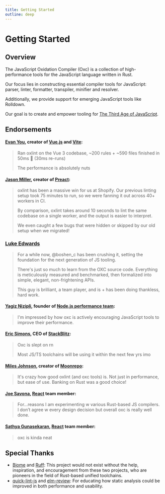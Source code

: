 ```yaml
---
title: Getting Started
outline: deep
---
```


# Getting Started

## Overview

The JavaScript Oxidation Compiler (Oxc) is a collection of high-performance tools for the JavaScript language written in Rust.

Our focus lies in constructing essential compiler tools for JavaScript: parser, linter, formatter, transpiler, minifier and resolver.

Additionally, we provide support for emerging JavaScript tools like Rolldown.

Our goal is to create and empower tooling for [The Third Age of JavaScript](https://www.swyx.io/js-third-age).

## Endorsements

#### [Evan You](https://x.com/youyuxi/status/1734439543280128030), creator of [Vue.js](https://vuejs.org) and [Vite](https://vitejs.dev):

> Ran oxlint on the Vue 3 codebase, ~200 rules + ~590 files finished in 50ms 🤯 (30ms re-runs)
>
> The performance is absolutely nuts

#### [Jason Miller](https://github.com/developit), creator of [Preact](https://preactjs.com):

> oxlint has been a massive win for us at Shopify. Our previous linting setup took 75 minutes to run, so we were fanning it out across 40+ workers in CI.
>
> By comparison, oxlint takes around 10 seconds to lint the same codebase on a single worker, and the output is easier to interpret.
>
> We even caught a few bugs that were hidden or skipped by our old setup when we migrated!

### [Luke Edwards](https://x.com/lukeed05/status/1829527267162345651)

> For a while now, @boshen_c has been crushing it, setting the foundation for the next generation of JS tooling.
>
> There's just so much to learn from the OXC source code. Everything is meticulously measured and benchmarked, then formalized into simple, elegant, non-frightening APIs.
>
> This guy is brilliant, a team player, and is + has been doing thankless, hard work.

#### [Yagiz Nizipli](https://github.com/sponsors/anonrig), founder of [Node.js performance team](https://github.com/nodejs/performance):

> I'm impressed by how oxc is actively encouraging JavaScript tools to improve their performance.

#### [Eric Simons](https://x.com/ericsimons40/status/1766525300584947999), CEO of [StackBlitz](https://stackblitz.com/):

> Oxc is slept on rn
>
> Most JS/TS toolchains will be using it within the next few yrs imo

#### [Miles Johnson](https://x.com/mileswjohnson/status/1734698340791800283), creator of [Moonrepo](https://moonrepo.dev):

> It's crazy how good oxlint (and oxc tools) is. Not just in performance, but ease of use. Banking on Rust was a good choice!

#### [Joe Savona](https://x.com/en_JS/status/1676467920334094336), [React](https://react.dev) team member:

> For…reasons I am experimenting w various Rust-based JS compilers. I don’t agree w every design decision but overall oxc is really well done.

#### [Sathya Gunasekaran](https://x.com/_gsathya/status/1676453430263701506), [React](https://react.dev) team member:

> oxc is kinda neat

## Special Thanks

- [Biome][biome] and [Ruff][ruff]: This project would not exist without the help, inspiration, and encouragement from these two projects, who are pioneers in the field of Rust-based unified toolchains.
- [quick-lint-js][quick-lint-js] and [elm-review][elm-review]: For educating how static analysis could be improved in both performance and usability.

[biome]: https://biomejs.dev
[ruff]: https://beta.ruff.rs
[quick-lint-js]: https://quick-lint-js.com/
[elm-review]: https://package.elm-lang.org/packages/jfmengels/elm-review/latest/
